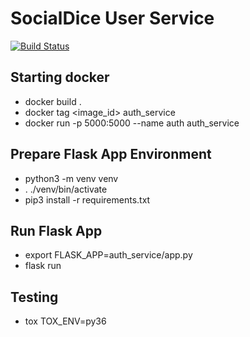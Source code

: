 
# SocialDice User Service
[![Build Status](https://travis-ci.org/SWE-AGGERS/users_service.svg?branch=master)](https://travis-ci.org/SWE-AGGERS/users_service)

## Starting docker
* docker build .
* docker tag <image_id> auth_service
* docker run -p 5000:5000 --name auth auth_service

## Prepare Flask App Environment
* python3 -m venv venv
* . ./venv/bin/activate
* pip3 install -r requirements.txt


## Run Flask App
* export FLASK_APP=auth_service/app.py
* flask run

## Testing
* tox TOX_ENV=py36
